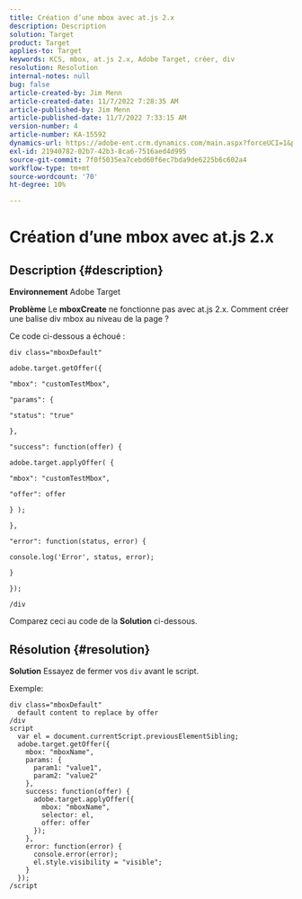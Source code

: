 ```yaml
---
title: Création d’une mbox avec at.js 2.x
description: Description
solution: Target
product: Target
applies-to: Target
keywords: KCS, mbox, at.js 2.x, Adobe Target, créer, div
resolution: Resolution
internal-notes: null
bug: false
article-created-by: Jim Menn
article-created-date: 11/7/2022 7:28:35 AM
article-published-by: Jim Menn
article-published-date: 11/7/2022 7:33:15 AM
version-number: 4
article-number: KA-15592
dynamics-url: https://adobe-ent.crm.dynamics.com/main.aspx?forceUCI=1&pagetype=entityrecord&etn=knowledgearticle&id=35e69ac4-6d5e-ed11-9561-6045bd0065f9
exl-id: 21940782-02b7-42b3-8ca6-7516aed4d995
source-git-commit: 7f0f5035ea7cebd60f6ec7bda9de6225b6c602a4
workflow-type: tm+mt
source-wordcount: '70'
ht-degree: 10%

---
```


# Création d’une mbox avec at.js 2.x

## Description {#description}


<b>Environnement</b>
Adobe Target

<b>Problème</b>
Le <b>mboxCreate</b> ne fonctionne pas avec at.js 2.x. Comment créer une balise div mbox au niveau de la page ?

Ce code ci-dessous a échoué :


```
div class="mboxDefault"

adobe.target.getOffer({

"mbox": "customTestMbox",

"params": {

"status": "true"

},

"success": function(offer) {

adobe.target.applyOffer( {

"mbox": "customTestMbox",

"offer": offer

} );

},

"error": function(status, error) {

console.log('Error', status, error);

}

});

/div
```




Comparez ceci au code de la <b>Solution</b> ci-dessous.


## Résolution {#resolution}


<b>Solution</b>
Essayez de fermer vos `div` avant le script.

Exemple:


```
div class="mboxDefault" 
  default content to replace by offer 
/div 
script 
  var el = document.currentScript.previousElementSibling;
  adobe.target.getOffer({
    mbox: "mboxName",
    params: {
      param1: "value1",
      param2: "value2"
    },
    success: function(offer) {
      adobe.target.applyOffer({
        mbox: "mboxName",
        selector: el,
        offer: offer
      });
    },
    error: function(error) {
      console.error(error);
      el.style.visibility = "visible";
    }
  });
/script
```
